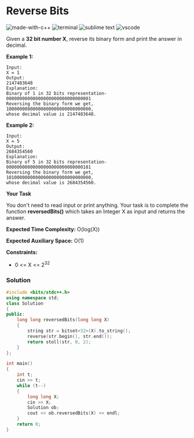 # Reverse Bits
![made-with-c++](https://img.shields.io/badge/Made%20with-C++-007396.svg)
![terminal](https://img.shields.io/badge/Windows%20Terminal-4D4D4D?logo=windows%20terminal&logoColor=white)
![sublime text](https://img.shields.io/badge/sublime_text-%23575757.svg?logo=sublime-text&logoColor=important)
![vscode](https://img.shields.io/badge/Visual_Studio_Code-0078D4?logo=visual%20studio%20code&logoColor=white)

Given a **32 bit number X**, reverse its binary form and print the answer in decimal.

__Example 1:__
```
Input:
X = 1
Output:
2147483648
Explanation:
Binary of 1 in 32 bits representation-
00000000000000000000000000000001
Reversing the binary form we get,
10000000000000000000000000000000,
whose decimal value is 2147483648.
```
__Example 2:__
```
Input:
X = 5
Output:
2684354560
Explanation:
Binary of 5 in 32 bits representation-
00000000000000000000000000000101
Reversing the binary form we get,
10100000000000000000000000000000,
whose decimal value is 2684354560.
```
__Your Task__

You don't need to read input or print anything. Your task is to complete the function **reversedBits()** which takes an Integer X as input and returns the answer.

__Expected Time Complexity:__ O(log(X))

__Expected Auxiliary Space:__ O(1)

__Constraints:__
- 0 <= X <= 2<sup>32</sup>

### Solution
```cpp
#include <bits/stdc++.h>
using namespace std;
class Solution
{
public:
    long long reversedBits(long long X)
    {
        string str = bitset<32>(X).to_string();
        reverse(str.begin(), str.end());
        return stoll(str, 0, 2);
    }
};

int main()
{
    int t;
    cin >> t;
    while (t--)
    {
        long long X;
        cin >> X;
        Solution ob;
        cout << ob.reversedBits(X) << endl;
    }
    return 0;
}
```